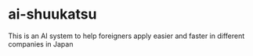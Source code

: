 # ai-shuukatsu
This is an AI system to help foreigners apply easier and faster in different companies in Japan
